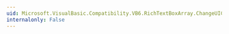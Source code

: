 ```yaml
---
uid: Microsoft.VisualBasic.Compatibility.VB6.RichTextBoxArray.ChangeUICues
internalonly: False
---
```

